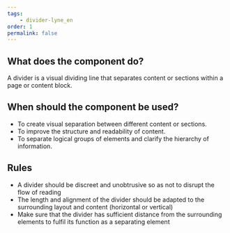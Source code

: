 ```yaml
---
tags: 
    - divider-lyne_en
order: 1
permalink: false
---
```


## What does the component do?
A divider is a visual dividing line that separates content or sections within a page or content block.

## When should the component be used?
* To create visual separation between different content or sections.
* To improve the structure and readability of content.
* To separate logical groups of elements and clarify the hierarchy of information.

## Rules
* A divider should be discreet and unobtrusive so as not to disrupt the flow of reading
* The length and alignment of the divider should be adapted to the surrounding layout and content (horizontal or vertical)
* Make sure that the divider has sufficient distance from the surrounding elements to fulfil its function as a separating element